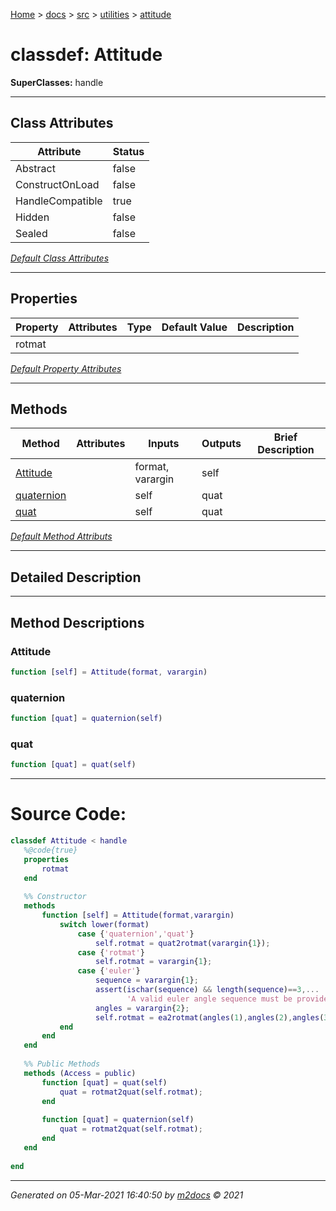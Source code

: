 [Home](../../../index.md) > [docs](../../../docs_index.md) > [src](../../src_index.md) > [utilities](../utilities_index.md) > [attitude](attitude_index.md)  


# classdef: Attitude

**SuperClasses:** handle



 ***

## Class Attributes

<div class="table-wrapper" markdown="block">

| Attribute         | Status   |
| ----------------- | -------- |
| Abstract | false | 
| ConstructOnLoad | false | 
| HandleCompatible | true | 
| Hidden | false | 
| Sealed | false | 


</div>


[*Default Class Attributes*](https://www.mathworks.com/help/matlab/matlab_oop/class-attributes.html)

 ***

## Properties

<div class="table-wrapper" markdown="block">

| Property | Attributes  | Type | Default Value | Description |
| -------- | ----------- | ---- | ------------- | ----------- |
| rotmat |   |  |  |  |


</div>

[*Default Property Attributes*](https://www.mathworks.com/help/matlab/matlab_oop/property-attributes.html)

 ***

## Methods

<div class="table-wrapper" markdown="block">

| Method | Attributes | Inputs | Outputs | Brief Description |
| ------ | ---------- | ------ | ------- | ----------------- |
| [Attitude](#attitude) |   | format, varargin | self |  |
| [quaternion](#quaternion) |   | self | quat |  |
| [quat](#quat) |   | self | quat |  |


</div>


[*Default Method Attributs*](https://www.mathworks.com/help/matlab/matlab_oop/method-attributes.html)

 ***

## Detailed Description



 ***

## Method Descriptions

### Attitude

```matlab
function [self] = Attitude(format, varargin)
```

### quaternion

```matlab
function [quat] = quaternion(self)
```

### quat

```matlab
function [quat] = quat(self)
```



 
 *** 

# Source Code:

 ```matlab 
 classdef Attitude < handle
    %@code{true}
    properties
        rotmat
    end
    
    %% Constructor
    methods
        function [self] = Attitude(format,varargin)
            switch lower(format)
                case {'quaternion','quat'}
                    self.rotmat = quat2rotmat(varargin{1});
                case {'rotmat'}
                    self.rotmat = varargin{1};
                case {'euler'}
                    sequence = varargin{1};
                    assert(ischar(sequence) && length(sequence)==3,...
                           'A valid euler angle sequence must be provided (example: ''321'')')
                    angles = varargin{2};
                    self.rotmat = ea2rotmat(angles(1),angles(2),angles(3),sequence);
            end
        end
    end
    
    %% Public Methods
    methods (Access = public)
        function [quat] = quat(self)
            quat = rotmat2quat(self.rotmat);
        end
        
        function [quat] = quaternion(self)
            quat = rotmat2quat(self.rotmat);
        end
    end
    
end 
``` 
 
***

*Generated on 05-Mar-2021 16:40:50 by [m2docs](https://github.com/crgnam-research/m2docs) © 2021*

